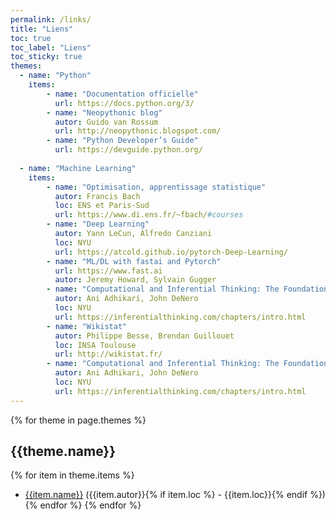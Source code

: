 ```yaml
---
permalink: /links/
title: "Liens"
toc: true
toc_label: "Liens"
toc_sticky: true
themes:
  - name: "Python"
    items:
        - name: "Documentation officielle"
          url: https://docs.python.org/3/
        - name: "Neopythonic blog"
          autor: Guido van Rossum
          url: http://neopythonic.blogspot.com/ 
        - name: "Python Developer’s Guide"
          url: https://devguide.python.org/
          
  - name: "Machine Learning"
    items:
        - name: "Optimisation, apprentissage statistique"
          autor: Francis Bach
          loc: ENS et Paris-Sud
          url: https://www.di.ens.fr/~fbach/#courses
        - name: "Deep Learning"
          autor: Yann LeCun, Alfredo Canziani
          loc: NYU
          url: https://atcold.github.io/pytorch-Deep-Learning/
        - name: "ML/DL with fastai and Pytorch"
          url: https://www.fast.ai
          autor: Jeremy Howard, Sylvain Gugger
        - name: "Computational and Inferential Thinking: The Foundations of Data Science"
          autor: Ani Adhikari, John DeNero
          loc: NYU
          url: https://inferentialthinking.com/chapters/intro.html
        - name: "Wikistat"
          autor: Philippe Besse, Brendan Guillouet
          loc: INSA Toulouse
          url: http://wikistat.fr/
        - name: "Computational and Inferential Thinking: The Foundations of Data Science"
          autor: Ani Adhikari, John DeNero
          loc: NYU
          url: https://inferentialthinking.com/chapters/intro.html
---
```


{% for theme in page.themes %}

## {{theme.name}}

{% for item in theme.items %}

- [{{item.name}}]({{item.url}}) ({{item.autor}}{% if item.loc %} - {{item.loc}}{% endif %})
{% endfor %}
{% endfor %}
